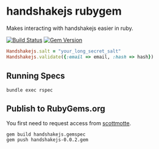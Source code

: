 # handshakejs rubygem

Makes interacting with handshakejs easier in ruby.

[![Build Status](https://travis-ci.org/handshakejs/handshakejs-ruby.svg?branch=master)](https://travis-ci.org/handshakejs/handshakejs-ruby)
[![Gem Version](https://badge.fury.io/rb/handshakejs.svg)](http://badge.fury.io/rb/handshakejs)

```ruby
Handshakejs.salt = "your_long_secret_salt"
Handshakejs.validate({:email => email, :hash => hash})
```

## Running Specs

```
bundle exec rspec
```

## Publish to RubyGems.org

You first need to request access from [scottmotte](http://github.com/scottmotte).

```
gem build handshakejs.gemspec
gem push handshakejs-0.0.2.gem
```



